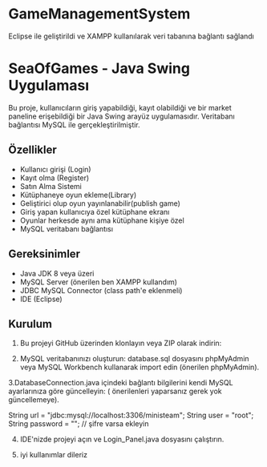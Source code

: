 # GameManagementSystem
 Eclipse ile geliştirildi ve XAMPP kullanılarak veri tabanına bağlantı sağlandı

# SeaOfGames - Java Swing Uygulaması

Bu proje, kullanıcıların giriş yapabildiği, kayıt olabildiği ve bir market paneline erişebildiği bir Java Swing arayüz uygulamasıdır. Veritabanı bağlantısı MySQL ile gerçekleştirilmiştir.

## Özellikler

- Kullanıcı girişi (Login)
- Kayıt olma (Register)
- Satın Alma Sistemi
- Kütüphaneye oyun ekleme(Library)
- Geliştirici olup oyun yayınlanabilir(publish game)
- Giriş yapan kullanıcıya özel kütüphane ekranı
- Oyunlar herkesde aynı ama kütüphane kişiye özel
- MySQL veritabanı bağlantısı

## Gereksinimler

- Java JDK 8 veya üzeri 
- MySQL Server (önerilen ben XAMPP kullandım)
- JDBC MySQL Connector (class path'e eklenmeli)
- IDE (Eclipse)

## Kurulum

1. Bu projeyi GitHub üzerinden klonlayın veya ZIP olarak indirin:

2. MySQL veritabanınızı oluşturun:
database.sql dosyasını phpMyAdmin veya MySQL Workbench kullanarak import edin (önerilen phpMyAdmin).

3.DatabaseConnection.java içindeki bağlantı bilgilerini kendi MySQL ayarlarınıza göre güncelleyin: ( önerilenleri yaparsanız gerek yok güncellemeye).

String url = "jdbc:mysql://localhost:3306/ministeam";
String user = "root";
String password = ""; // şifre varsa ekleyin

4. IDE'nizde projeyi açın ve Login_Panel.java dosyasını çalıştırın.

5. iyi kullanımlar dileriz


